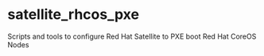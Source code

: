 # satellite_rhcos_pxe
Scripts and tools to configure Red Hat Satellite to PXE boot Red Hat CoreOS Nodes

